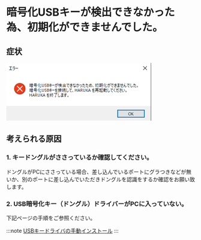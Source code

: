 # 暗号化USBキーが検出できなかった為、初期化ができませんでした。

## 症状



![](/assets/1.png)

## 考えられる原因

### 1. キードングルがささっているか確認してください。

ドングルがPCにささっている場合、差し込んでいるポートにグラつきなどが無いか、別のポートに差し込んでいただきドングルを認識をするか確認をお願い致します。

### 2. USB暗号化キー（ドングル）ドライバーがPCに入っていない。

下記ページの手順をご参照ください。

:::note
[USBキードライバの手動インストール](/docs/basic/harukanoinsutru/usbkdoraibanoinsutru)
:::
